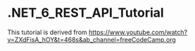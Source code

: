# .NET_6_REST_API_Tutorial

This tutorial is derived from https://www.youtube.com/watch?v=ZXdFisA_hOY&t=468s&ab_channel=freeCodeCamp.org
